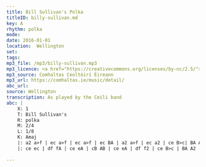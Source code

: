 ```yaml
---
title: Bill Sullivan's Polka
titleID: billy-sullivan.md
key: A
rhythm: polka
mode: 
date: 2016-01-01
location:  Wellington
set:
tags: 
mp3_file: /mp3/billy-sullivan.mp3
mp3_licence: <a href="https://creativecommons.org/licenses/by-nc/2.5/">CC-BY-NC-2.5</a>
mp3_source: Comhaltas Ceoltóirí Éireann
mp3_url: https://comhaltas.ie/music/detail/
abc_url: 
source: Wellington
transcription: As played by the Ceili band
abc: |
    X: 1
    T: Bill Sullivan's
    R: polka
    M: 2/4
    L: 1/8
    K: Amaj
    |: a2 a>f | ec a>f | ec a>f | ec BA | a2 a>f | ec a2 | ce B>c| BA A2 :|
    |: ce ec | df fA | ce eA | cB AB | ce eA | df f2 | ce B>c | BA A2 :|
    
---
```


